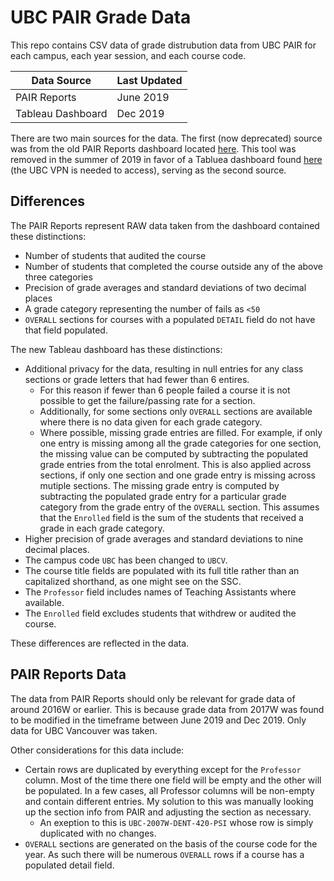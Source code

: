 # UBC PAIR Grade Data

This repo contains CSV data of grade distrubution data from UBC PAIR for each campus, each year session, and each course code.

Data Source | Last Updated
--- | ---
PAIR Reports | June 2019
Tableau Dashboard | Dec 2019

There are two main sources for the data. The first (now deprecated) source was from the old PAIR Reports dashboard located [here](https://webprd01.pair.ubc.ca/reports/welcome.action). This tool was removed in the summer of 2019 in favor of a Tabluea dashboard found [here](http://pair.ubc.ca/student-performance/grades-distribution/) (the UBC VPN is needed to access), serving as the second source.

## Differences
The PAIR Reports represent RAW data taken from the dashboard contained these distinctions:
  - Number of students that audited the course
  - Number of students that completed the course outside any of the above three categories
  - Precision of grade averages and standard deviations of two decimal places
  - A grade category representing the number of fails as `<50`
  - `OVERALL` sections for courses with a populated `DETAIL` field do not have that field populated.
  
The new Tableau dashboard has these distinctions:
  - Additional privacy for the data, resulting in null entries for any class sections or grade letters that had fewer than 6 entires.
    - For this reason if fewer than 6 people failed a course it is not possible to get the failure/passing rate for a section.
    - Additionally, for some sections only `OVERALL` sections are available where there is no data given for each grade category.
    - Where possible, missing grade entries are filled. For example, if only one entry is missing among all the grade categories for one section, the missing value can be computed by subtracting the populated grade entries from the total enrolment. This is also applied across sections, if only one section and one grade entry is missing across mutiple sections. The missing grade entry is computed by subtracting the populated grade entry for a particular grade category from the grade entry of the `OVERALL` section. This assumes that the `Enrolled` field is the sum of the students that received a grade in each grade category.
  - Higher precision of grade averages and standard deviations to nine decimal places.
  - The campus code `UBC` has been changed to `UBCV`.
  - The course title fields are populated with its full title rather than an capitalized shorthand, as one might see on the SSC.
  - The `Professor` field includes names of Teaching Assistants where available.
  - The `Enrolled` field excludes students that withdrew or audited the course.
 
These differences are reflected in the data.

## PAIR Reports Data

The data from PAIR Reports should only be relevant for grade data of around 2016W or earlier. This is because grade data from 2017W was found to be modified in the timeframe between June 2019 and Dec 2019. Only data for UBC Vancouver was taken.

Other considerations for this data include: 

  - Certain rows are duplicated by everything except for the `Professor` column. Most of the time there one field will be empty and the other will be populated. In a few cases, all Professor columns will be non-empty and contain different entries. My solution to this was manually looking up the section info from PAIR and adjusting the section as necessary.
    - An exeption to this is `UBC-2007W-DENT-420-PSI` whose row is simply duplicated with no changes.
  - `OVERALL` sections are generated on the basis of the course code for the year. As such there will be numerous `OVERALL` rows if a course has a populated detail field.
